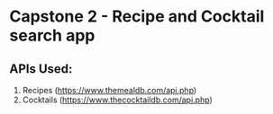 # Capstone 2 - Recipe and Cocktail search app

## APIs Used:
  1. Recipes (https://www.themealdb.com/api.php)
  2. Cocktails (https://www.thecocktaildb.com/api.php)
